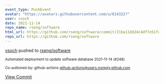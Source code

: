 ```yaml
---
event_type: PushEvent
avatar: "https://avatars.githubusercontent.com/u/814322?"
user: vsoch
date: 2021-11-14
repo_name: rseng/software
html_url: https://github.com/rseng/software/commit/21ba11dd24c4df7e51fdf9abcff3d9832d6deed6
repo_url: https://github.com/rseng/software
---
```


<a href='https://github.com/vsoch' target='_blank'>vsoch</a> pushed to <a href='https://github.com/rseng/software' target='_blank'>rseng/software</a>

<small>Automated deployment to update software database 2021-11-14 (#248)

Co-authored-by: github-actions <github-actions@users.noreply.github.com></small>

<a href='https://github.com/rseng/software/commit/21ba11dd24c4df7e51fdf9abcff3d9832d6deed6' target='_blank'>View Commit</a>